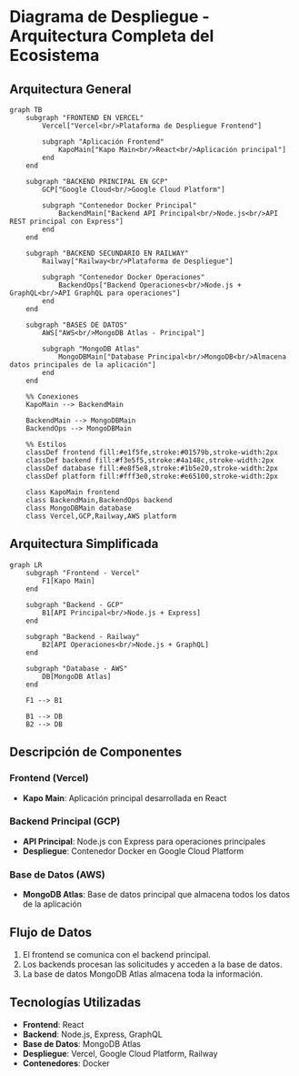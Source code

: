 # Diagrama de Despliegue - Arquitectura Completa del Ecosistema

## Arquitectura General

```mermaid
graph TB
    subgraph "FRONTEND EN VERCEL"
        Vercel["Vercel<br/>Plataforma de Despliegue Frontend"]
        
        subgraph "Aplicación Frontend"
            KapoMain["Kapo Main<br/>React<br/>Aplicación principal"]
        end
    end

    subgraph "BACKEND PRINCIPAL EN GCP"
        GCP["Google Cloud<br/>Google Cloud Platform"]
        
        subgraph "Contenedor Docker Principal"
            BackendMain["Backend API Principal<br/>Node.js<br/>API REST principal con Express"]
        end
    end

    subgraph "BACKEND SECUNDARIO EN RAILWAY"
        Railway["Railway<br/>Plataforma de Despliegue"]
        
        subgraph "Contenedor Docker Operaciones"
            BackendOps["Backend Operaciones<br/>Node.js + GraphQL<br/>API GraphQL para operaciones"]
        end
    end

    subgraph "BASES DE DATOS"
        AWS["AWS<br/>MongoDB Atlas - Principal"]
        
        subgraph "MongoDB Atlas"
            MongoDBMain["Database Principal<br/>MongoDB<br/>Almacena datos principales de la aplicación"]
        end
    end

    %% Conexiones
    KapoMain --> BackendMain
    
    BackendMain --> MongoDBMain
    BackendOps --> MongoDBMain

    %% Estilos
    classDef frontend fill:#e1f5fe,stroke:#01579b,stroke-width:2px
    classDef backend fill:#f3e5f5,stroke:#4a148c,stroke-width:2px
    classDef database fill:#e8f5e8,stroke:#1b5e20,stroke-width:2px
    classDef platform fill:#fff3e0,stroke:#e65100,stroke-width:2px

    class KapoMain frontend
    class BackendMain,BackendOps backend
    class MongoDBMain database
    class Vercel,GCP,Railway,AWS platform
```

## Arquitectura Simplificada

```mermaid
graph LR
    subgraph "Frontend - Vercel"
        F1[Kapo Main]
    end

    subgraph "Backend - GCP"
        B1[API Principal<br/>Node.js + Express]
    end

    subgraph "Backend - Railway"
        B2[API Operaciones<br/>Node.js + GraphQL]
    end

    subgraph "Database - AWS"
        DB[MongoDB Atlas]
    end

    F1 --> B1
    
    B1 --> DB
    B2 --> DB
```

## Descripción de Componentes

### Frontend (Vercel)
- **Kapo Main**: Aplicación principal desarrollada en React

### Backend Principal (GCP)
- **API Principal**: Node.js con Express para operaciones principales
- **Despliegue**: Contenedor Docker en Google Cloud Platform


### Base de Datos (AWS)
- **MongoDB Atlas**: Base de datos principal que almacena todos los datos de la aplicación

## Flujo de Datos

1. El frontend se comunica con el backend principal.
2. Los backends procesan las solicitudes y acceden a la base de datos.
3. La base de datos MongoDB Atlas almacena toda la información.

## Tecnologías Utilizadas

- **Frontend**: React
- **Backend**: Node.js, Express, GraphQL
- **Base de Datos**: MongoDB Atlas
- **Despliegue**: Vercel, Google Cloud Platform, Railway
- **Contenedores**: Docker
